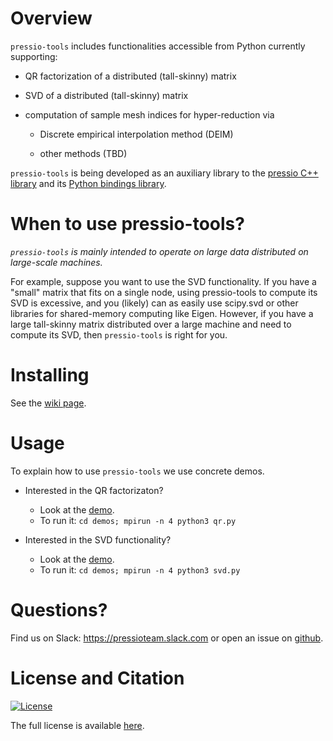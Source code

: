 
# Overview

`pressio-tools` includes functionalities accessible from Python currently supporting:

- QR factorization of a distributed (tall-skinny) matrix

- SVD of a distributed (tall-skinny) matrix

- computation of sample mesh indices for hyper-reduction via

	- Discrete empirical interpolation method (DEIM)

	- other methods (TBD)

`pressio-tools` is being developed as an auxiliary library to the [pressio C++ library](https://pressio.github.io/pressio/html/index.html) and its [Python bindings library](https://pressio.github.io/pressio4py/html/index.html).

# When to use pressio-tools?

*`pressio-tools` is mainly intended to operate on large data distributed on large-scale machines.*

For example, suppose you want to use the SVD functionality. If you have a "small" matrix that fits on a single node, using pressio-tools to compute its SVD is excessive, and you (likely) can as easily use scipy.svd or other libraries for shared-memory computing like Eigen.
However, if you have a large tall-skinny matrix distributed over a large machine and need to compute its SVD, then `pressio-tools` is right for you.

# Installing
See the [wiki page](https://github.com/Pressio/pressio-tools/wiki/Requirements-and-installation).

# Usage

To explain how to use `pressio-tools` we use concrete demos.

- Interested in the QR factorizaton?
  - Look at the [demo](https://github.com/Pressio/pressio-tools/blob/master/demos/qr.py).
  - To run it: `cd demos; mpirun -n 4 python3 qr.py`

- Interested in the SVD functionality?
  - Look at the [demo](https://github.com/Pressio/pressio-tools/blob/master/demos/svd.py).
  - To run it: `cd demos; mpirun -n 4 python3 svd.py`

# Questions?
Find us on Slack: https://pressioteam.slack.com or open an issue on [github](https://github.com/Pressio/pressio-tools).

# License and Citation
[![License](https://img.shields.io/badge/License-BSD%203--Clause-blue.svg)](https://opensource.org/licenses/BSD-3-Clause)

The full license is available [here](https://pressio.github.io/various/license/).
